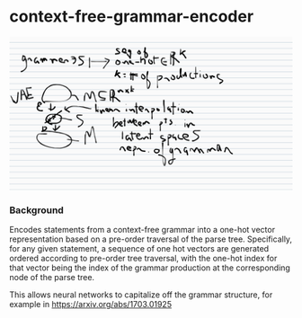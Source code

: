 # context-free-grammar-encoder

![](./cfg.png)

### Background

Encodes statements from a context-free grammar into a one-hot vector representation based on a pre-order traversal of the parse tree. Specifically, for any given statement, a sequence of one hot vectors are generated ordered according to pre-order tree traversal, with the one-hot index for that vector being the index of the grammar production at the corresponding node of the parse tree.

This allows neural networks to capitalize off the grammar structure, for example in https://arxiv.org/abs/1703.01925
